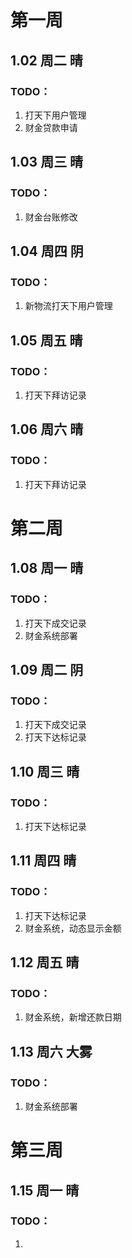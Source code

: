 # 第一周

## 1.02 周二 晴

### TODO：

1. 打天下用户管理
1. 财金贷款申请

## 1.03 周三 晴

### TODO：

1. 财金台账修改

## 1.04 周四 阴

### TODO：

1. 新物流打天下用户管理

## 1.05 周五 晴

### TODO：

1. 打天下拜访记录

## 1.06 周六 晴

### TODO：

1. 打天下拜访记录

# 第二周

## 1.08 周一 晴

### TODO：

1. 打天下成交记录
1. 财金系统部署

## 1.09 周二 阴

### TODO：

1. 打天下成交记录
1. 打天下达标记录

## 1.10 周三 晴

### TODO：

1. 打天下达标记录

## 1.11 周四 晴

### TODO：

1. 打天下达标记录
1. 财金系统，动态显示金额

## 1.12 周五 晴

### TODO：

1. 财金系统，新增还款日期

## 1.13 周六 大雾

### TODO：

1. 财金系统部署

# 第三周

## 1.15 周一 晴

### TODO：

1. 

